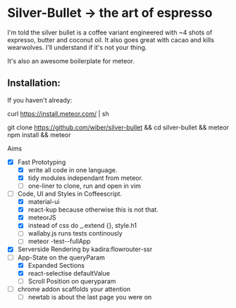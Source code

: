 # Silver-Bullet -> the art of espresso

I'm told the silver bullet is a coffee variant engineered with ~4 shots of expresso, butter and coconut oil. It also goes great with cacao and kills wearwolves. I'll understand if it's not your thing.

It's also an awesome boilerplate for meteor.

## Installation:

If you haven't already:

 curl https://install.meteor.com/ | sh

git clone https://github.com/wiber/silver-bullet && cd silver-bullet && meteor npm install && meteor

Aims
- [x] Fast Prototyping
  - [x] write all code in one language.
  - [x] tidy modules independant from meteor.
  - [ ] one-liner to clone, run and open in vim
- [ ] Code, UI and Styles in Coffeescript.
  - [x] material-ui
  - [x] react-kup because otherwise this is not that.
  - [x] meteorJS
  - [x] instead of css do _.extend {}, style.h1
  - [ ] wallaby.js runs tests continously
  - [ ] meteor -test--fullApp
- [x] Serverside Rendering by kadira:flowrouter-ssr
- [ ] App-State on the queryParam
  - [x] Expanded Sections
  - [x] react-selectise defaultValue
  - [ ] Scroll Position on queryparam
- [ ] chrome addon scaffolds your attention
  - [ ] newtab is about the last page you were on
